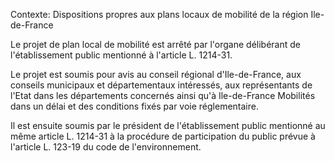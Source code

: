 Contexte: Dispositions propres aux   plans locaux de mobilité de la région Ile-de-France

Le projet de plan local de mobilité est arrêté par l'organe délibérant de l'établissement public mentionné à l'article L. 1214-31.

Le projet est soumis pour avis au conseil régional d'Ile-de-France, aux conseils municipaux et départementaux intéressés, aux représentants de l'Etat dans les départements concernés ainsi qu'à Ile-de-France Mobilités dans un délai et des conditions fixés par voie réglementaire.

Il est ensuite soumis par le président de l'établissement public mentionné au même article L. 1214-31 à la procédure de participation du public prévue à l'article L. 123-19 du code de l'environnement.